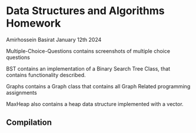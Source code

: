 # Data Structures and Algorithms Homework

Amirhossein Basirat
January 12th 2024

Multiple-Choice-Questions contains screenshots of multiple choice questions

BST contains an implementation of a Binary Search Tree Class, that contains functionality described.

Graphs contains a Graph class that contains all Graph Related programming assignments

MaxHeap also contains a heap data structure implemented with a vector.

## Compilation
